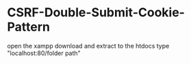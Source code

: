 # CSRF-Double-Submit-Cookie-Pattern


open the xampp 
download and extract to the htdocs
type "localhost:80/folder path"
